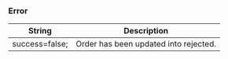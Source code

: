 ### Error

| String | Description |
| ------ | ----------- |
| success=false; | Order has been updated into rejected. |